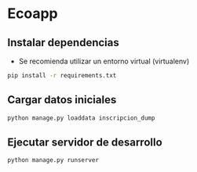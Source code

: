 # Ecoapp

## Instalar dependencias

- Se recomienda utilizar un entorno virtual (virtualenv)

```sh
pip install -r requirements.txt
```

## Cargar datos iniciales

```sh
python manage.py loaddata inscripcion_dump
```

## Ejecutar servidor de desarrollo

```sh
python manage.py runserver
```
